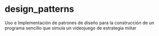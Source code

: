 # design_patterns
 Uso e Implementación de patrones de diseño para la construcción de un programa sencillo que simula un videojuego de estrategia miitar
